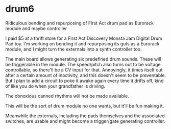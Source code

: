 # drum6
Ridiculous bending and repurposing of First Act drum pad as Eurorack module and maybe controller

I paid $5 at a thrift store for a First Act Discovery Monsta Jam Digital Drum Pad toy. I'm working on bending it and repurposing its guts as a Eurorack module, and I might turn the externals into a synth controller too.

The main board allows generating six predefined drum sounds. These will be triggerable in the module. The speed/pitch also turns out to be voltage controllable, so there'll be a CV input for that. Annoyingly, it times itself out after a certain amount of inactivity, and this doesn't seem to be preventable. But I plan to add a circuit to poke it awake again every time it drifts off, kind of like you do when your grandfather is driving.

The obnoxious canned rhythms will not be made available.

This will be the sort of drum module no one wants, but it'll be fun making it.

Meanwhile the externals, including the pads themselves and the associated switches, are usable and might become a trigger/gate generating controller.
